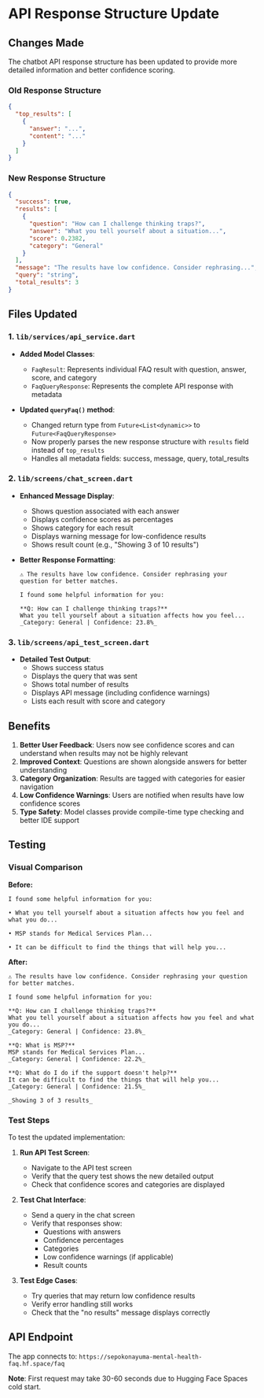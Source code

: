 # API Response Structure Update

## Changes Made

The chatbot API response structure has been updated to provide more detailed information and better confidence scoring.

### Old Response Structure
```json
{
  "top_results": [
    {
      "answer": "...",
      "content": "..."
    }
  ]
}
```

### New Response Structure
```json
{
  "success": true,
  "results": [
    {
      "question": "How can I challenge thinking traps?",
      "answer": "What you tell yourself about a situation...",
      "score": 0.2382,
      "category": "General"
    }
  ],
  "message": "The results have low confidence. Consider rephrasing...",
  "query": "string",
  "total_results": 3
}
```

## Files Updated

### 1. `lib/services/api_service.dart`
- **Added Model Classes**:
  - `FaqResult`: Represents individual FAQ result with question, answer, score, and category
  - `FaqQueryResponse`: Represents the complete API response with metadata
  
- **Updated `queryFaq()` method**:
  - Changed return type from `Future<List<dynamic>>` to `Future<FaqQueryResponse>`
  - Now properly parses the new response structure with `results` field instead of `top_results`
  - Handles all metadata fields: success, message, query, total_results

### 2. `lib/screens/chat_screen.dart`
- **Enhanced Message Display**:
  - Shows question associated with each answer
  - Displays confidence scores as percentages
  - Shows category for each result
  - Displays warning message for low-confidence results
  - Shows result count (e.g., "Showing 3 of 10 results")
  
- **Better Response Formatting**:
  ```
  ⚠️ The results have low confidence. Consider rephrasing your question for better matches.

  I found some helpful information for you:

  **Q: How can I challenge thinking traps?**
  What you tell yourself about a situation affects how you feel...
  _Category: General | Confidence: 23.8%_
  ```

### 3. `lib/screens/api_test_screen.dart`
- **Detailed Test Output**:
  - Shows success status
  - Displays the query that was sent
  - Shows total number of results
  - Displays API message (including confidence warnings)
  - Lists each result with score and category

## Benefits

1. **Better User Feedback**: Users now see confidence scores and can understand when results may not be highly relevant
2. **Improved Context**: Questions are shown alongside answers for better understanding
3. **Category Organization**: Results are tagged with categories for easier navigation
4. **Low Confidence Warnings**: Users are notified when results have low confidence scores
5. **Type Safety**: Model classes provide compile-time type checking and better IDE support

## Testing

### Visual Comparison

**Before:**
```
I found some helpful information for you:

• What you tell yourself about a situation affects how you feel and what you do...

• MSP stands for Medical Services Plan...

• It can be difficult to find the things that will help you...
```

**After:**
```
⚠️ The results have low confidence. Consider rephrasing your question for better matches.

I found some helpful information for you:

**Q: How can I challenge thinking traps?**
What you tell yourself about a situation affects how you feel and what you do...
_Category: General | Confidence: 23.8%_

**Q: What is MSP?**
MSP stands for Medical Services Plan...
_Category: General | Confidence: 22.2%_

**Q: What do I do if the support doesn't help?**
It can be difficult to find the things that will help you...
_Category: General | Confidence: 21.5%_

_Showing 3 of 3 results_
```

### Test Steps

To test the updated implementation:

1. **Run API Test Screen**:
   - Navigate to the API test screen
   - Verify that the query test shows the new detailed output
   - Check that confidence scores and categories are displayed

2. **Test Chat Interface**:
   - Send a query in the chat screen
   - Verify that responses show:
     - Questions with answers
     - Confidence percentages
     - Categories
     - Low confidence warnings (if applicable)
     - Result counts

3. **Test Edge Cases**:
   - Try queries that may return low confidence results
   - Verify error handling still works
   - Check that the "no results" message displays correctly

## API Endpoint

The app connects to: `https://sepokonayuma-mental-health-faq.hf.space/faq`

**Note**: First request may take 30-60 seconds due to Hugging Face Spaces cold start.
